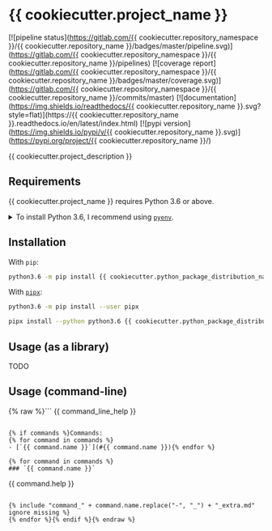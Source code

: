 <!--
IMPORTANT:
  This file is generated from the template at 'scripts/templates/README.md'.
  Please update the template instead of this file.
-->

# {{ cookiecutter.project_name }}
[![pipeline status](https://gitlab.com/{{ cookiecutter.repository_namespace }}/{{ cookiecutter.repository_name }}/badges/master/pipeline.svg)](https://gitlab.com/{{ cookiecutter.repository_namespace }}/{{ cookiecutter.repository_name }}/pipelines)
[![coverage report](https://gitlab.com/{{ cookiecutter.repository_namespace }}/{{ cookiecutter.repository_name }}/badges/master/coverage.svg)](https://gitlab.com/{{ cookiecutter.repository_namespace }}/{{ cookiecutter.repository_name }}/commits/master)
[![documentation](https://img.shields.io/readthedocs/{{ cookiecutter.repository_name }}.svg?style=flat)](https://{{ cookiecutter.repository_name }}.readthedocs.io/en/latest/index.html)
[![pypi version](https://img.shields.io/pypi/v/{{ cookiecutter.repository_name }}.svg)](https://pypi.org/project/{{ cookiecutter.repository_name }}/)

{{ cookiecutter.project_description }}

## Requirements
{{ cookiecutter.project_name }} requires Python 3.6 or above.

<details>
<summary>To install Python 3.6, I recommend using <a href="https://github.com/pyenv/pyenv"><code>pyenv</code></a>.</summary>

```bash
# install pyenv
git clone https://github.com/pyenv/pyenv ~/.pyenv

# setup pyenv (you should also put these three lines in .bashrc or similar)
export PATH="${HOME}/.pyenv/bin:${PATH}"
export PYENV_ROOT="${HOME}/.pyenv"
eval "$(pyenv init -)"

# install Python 3.6
pyenv install 3.6.8

# make it available globally
pyenv global system 3.6.8
```
</details>

## Installation
With `pip`:
```bash
python3.6 -m pip install {{ cookiecutter.python_package_distribution_name }}
```

With [`pipx`](https://github.com/cs01/pipx):
```bash
python3.6 -m pip install --user pipx

pipx install --python python3.6 {{ cookiecutter.python_package_distribution_name }}
```

## Usage (as a library)
TODO

## Usage (command-line)
{% raw %}```
{{ command_line_help }}
```

{% if commands %}Commands:
{% for command in commands %}
- [`{{ command.name }}`](#{{ command.name }}){% endfor %}

{% for command in commands %}
### `{{ command.name }}`
```
{{ command.help }}
```

{% include "command_" + command.name.replace("-", "_") + "_extra.md" ignore missing %}
{% endfor %}{% endif %}{% endraw %}
